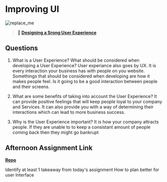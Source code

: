 # Improving UI

![replace_me](https://codeworks.blob.core.windows.net/public/assets/img/illustrations/placeholder.svg)

> **📖 [Designing a Srong User Experience](https://codeworksacademy.com/fs-student-guide/resources/wk7/03-Creating-Good-UX)**

## Questions

1. What is a User Experience? What should be considered when developing a User Experience?
User experiance also goes by UX. It is every interaction your business has with people on you website. Somethings that should be considered when developing are how it makes people feel. Is it going to be a good interaction between people and their screens.


2. What are some benefits of taking into account the User Experience?
It can provide positive feelings that will keep people loyal to your company and Services. It can also provide you with a way of determining their interactions which can lead to more business success.


3. Why is the User Experience important?
It is how your company attracts people. If they are unable to to keep a consistant amount of people coming back then they might go bankrupt

## Afternoon Assignment Link

**[Repo](https://github.com/ZachYentsch/planIt.git)**

Identify at least 1 takeaway from today's assignment
How to plan better for user Interface